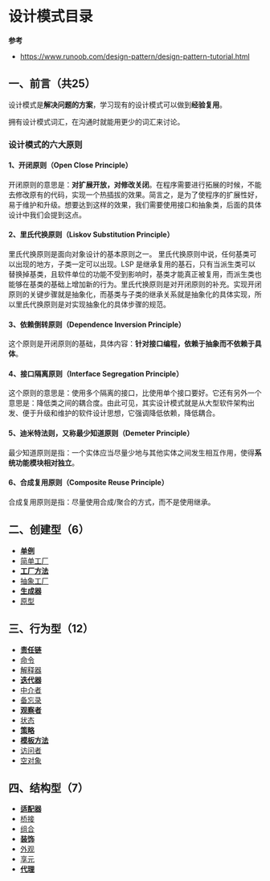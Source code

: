 # 设计模式目录

**参考**

- https://www.runoob.com/design-pattern/design-pattern-tutorial.html

## 一、前言（共25）

设计模式是**解决问题的方案**，学习现有的设计模式可以做到**经验复用**。

拥有设计模式词汇，在沟通时就能用更少的词汇来讨论。

### 设计模式的六大原则

#### 1、开闭原则（Open Close Principle）

开闭原则的意思是：**对扩展开放，对修改关闭**。在程序需要进行拓展的时候，不能去修改原有的代码，实现一个热插拔的效果。简言之，是为了使程序的扩展性好，易于维护和升级。想要达到这样的效果，我们需要使用接口和抽象类，后面的具体设计中我们会提到这点。

#### 2、里氏代换原则（Liskov Substitution Principle）

里氏代换原则是面向对象设计的基本原则之一。 里氏代换原则中说，任何基类可以出现的地方，子类一定可以出现。LSP 是继承复用的基石，只有当派生类可以替换掉基类，且软件单位的功能不受到影响时，基类才能真正被复用，而派生类也能够在基类的基础上增加新的行为。里氏代换原则是对开闭原则的补充。实现开闭原则的关键步骤就是抽象化，而基类与子类的继承关系就是抽象化的具体实现，所以里氏代换原则是对实现抽象化的具体步骤的规范。

#### 3、依赖倒转原则（Dependence Inversion Principle）

这个原则是开闭原则的基础，具体内容：**针对接口编程，依赖于抽象而不依赖于具体**。

#### 4、接口隔离原则（Interface Segregation Principle）

这个原则的意思是：使用多个隔离的接口，比使用单个接口要好。它还有另外一个意思是：降低类之间的耦合度。由此可见，其实设计模式就是从大型软件架构出发、便于升级和维护的软件设计思想，它强调降低依赖，降低耦合。

#### 5、迪米特法则，又称最少知道原则（Demeter Principle）

最少知道原则是指：一个实体应当尽量少地与其他实体之间发生相互作用，使得**系统功能模块相对独立**。

#### 6、合成复用原则（Composite Reuse Principle）

合成复用原则是指：尽量使用合成/聚合的方式，而不是使用继承。

## 二、创建型（6）

- **[单例](单例.md)**
- [简单工厂](简单工厂.md)
- **[工厂方法](工厂方法.md)**
- [抽象工厂](抽象工厂.md)
- **[生成器](生成器.md)**
- [原型](原型.md)

## 三、行为型（12）

- **[责任链](责任链.md)**
- [命令](命令.md)
- [解释器](解释器.md)
- **[迭代器](迭代器.md)**
- [中介者](中介者.md)
- [备忘录](备忘录.md)
- **[观察者](观察者.md)**
- [状态](状态.md)
- **[策略](策略.md)**
- **[模板方法](模板方法.md)**
- [访问者](访问者.md)
- [空对象](空对象.md)

## 四、结构型（7）

- **[适配器](适配器.md)**
- [桥接](桥接.md)
- [组合](组合.md)
- **[装饰](装饰.md)**
- [外观](外观.md)
- [享元](享元.md)
- **[代理](代理.md)**

